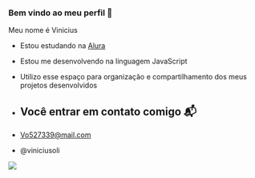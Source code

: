 ### Bem vindo ao meu perfil 💙

Meu nome é Vinicius

- Estou estudando na [Alura](https://www.alura.com.br)
- Estou me desenvolvendo na linguagem JavaScript
- Utilizo esse espaço para organização e compartilhamento dos meus projetos desenvolvidos

- ## Você entrar em contato comigo 📬

- Vo527339@mail.com

- @viniciusoli
 
![](https://media1.tenor.com/m/mCiM7CmGGI4AAAAC/naruto.gif)
